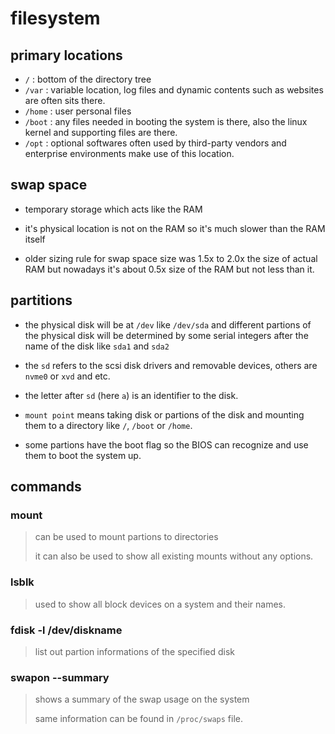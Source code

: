 # filesystem

## primary locations

- `/` : bottom of the directory tree
- `/var` : variable location, log files and dynamic contents such as websites are often sits there.
- `/home` : user personal files
- `/boot` : any files needed in booting the system is there, also the linux kernel and supporting files are there.
- `/opt` : optional softwares often used by third-party vendors and enterprise environments make use of this location.

## swap space

- temporary storage which acts like the RAM

- it's physical location is not on the RAM so it's much slower than the RAM itself

- older sizing rule for swap space size was 1.5x to 2.0x the size of actual RAM but nowadays it's about 0.5x size of the RAM but not less than it.

## partitions

- the physical disk will be at `/dev` like `/dev/sda` and different partions of the physical disk will be determined by some serial integers after the name of the disk like `sda1` and `sda2`

- the `sd` refers to the scsi disk drivers and removable devices, others are `nvme0` or `xvd` and etc.

- the letter after `sd` (here `a`) is an identifier to the disk.

- `mount point` means taking disk or partions of the disk and mounting them to a directory like `/`, `/boot` or `/home`.

- some partions have the boot flag so the BIOS can recognize and use them to boot the system up.

## commands

### mount

> can be used to mount partions to directories
>
> it can also be used to show all existing mounts without any options.

### lsblk

> used to show all block devices on a system and their names.

### fdisk -l /dev/diskname

> list out partion informations of the specified disk

### swapon --summary

> shows a summary of the swap usage on the system
>
> same information can be found in `/proc/swaps` file.
